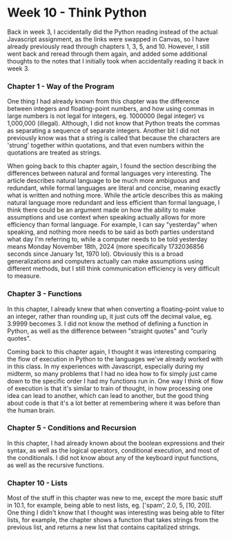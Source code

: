 # Week 10 - Think Python

Back in week 3, I accidentally did the Python reading instead of the actual Javascript assignment, as the links were swapped in Canvas, so I have already previously read through chapters 1, 3, 5, and 10. However, I still went back and reread through them again, and added some additional thoughts to the notes that I initially took when accidentally reading it back in week 3. 

### Chapter 1 - Way of the Program
One thing I had already known from this chapter was the difference between integers and floating-point numbers, and how using commas in large numbers is not legal for integers, eg. 1000000 (legal integer) vs 1,000,000 (illegal). Although, I did not know that Python treats the commas as separating a sequence of separate integers. Another bit I did not previously know was that a string is called that because the characters are 'strung' together within quotations, and that even numbers within the quotations are treated as strings. 

When going back to this chapter again, I found the section describing the differences between natural and formal languages very interesting. The article describes natural language to be much more ambiguous and redundant, while formal languages are literal and concise, meaning exactly what is written and nothing more. While the article describes this as making natural language more redundant and less efficient than formal language, I think there could be an argument made on how the ability to make assumptions and use context when speaking actually allows for more efficiency than formal language. For example, I can say "yesterday" when speaking, and nothing more needs to be said as both parties understand what day I'm referring to, while a computer needs to be told yesterday means Monday November 18th, 2024 (more specifically 1732036856 seconds since January 1st, 1970 lol). Obviously this is a broad generalizations and computers actually can make assumptions using different methods, but I still think communication efficiency is very difficult to measure. 


### Chapter 3 - Functions
In this chapter, I already knew that when converting a floating-point value to an integer, rather than rounding up, it just cuts off the decimal value, eg. 3.9999 becomes 3. I did not know the method of defining a function in Python, as well as the difference between "straight quotes" and ”curly quotes”.

Coming back to this chapter again, I thought it was interesting comparing the flow of execution in Python to the languages we've already worked with in this class. In my experiences with Javascript, especially during my midterm, so many problems that I had no idea how to fix simply just came down to the specific order I had my functions run in. One way I think of flow of execution is that it's similar to train of thought, in how processing one idea can lead to another, which can lead to another, but the good thing about code is that it's a lot better at remembering where it was before than the human brain. 

### Chapter 5 - Conditions and Recursion
In this chapter, I had already known about the boolean expressions and their syntax, as well as the logical operators, conditional execution, and most of the conditionals. I did not know about any of the keyboard input functions, as well as the recursive functions.



### Chapter 10 - Lists
Most of the stuff in this chapter was new to me, except the more basic stuff in 10.1, for example, being able to nest lists, eg. ['spam', 2.0, 5, [10, 20]]. One thing I didn't know that I thought was interesting was being able to filter lists, for example, the chapter shows a function that takes strings from the previous list, and returns a new list that contains capitalized strings.